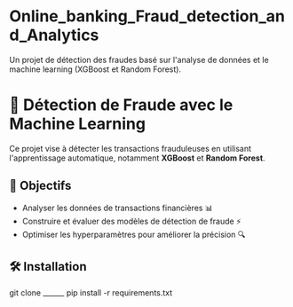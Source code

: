 # Online_banking_Fraud_detection_and_Analytics
Un projet de détection des fraudes basé sur l'analyse de données et le machine learning (XGBoost et Random Forest).

# 🚀 Détection de Fraude avec le Machine Learning

Ce projet vise à détecter les transactions frauduleuses en utilisant l'apprentissage automatique, notamment **XGBoost** et **Random Forest**.

## 📌 Objectifs
- Analyser les données de transactions financières 📊
- Construire et évaluer des modèles de détection de fraude ⚡
- Optimiser les hyperparamètres pour améliorer la précision 🔍


## 🛠️ Installation
git clone ______
pip install -r requirements.txt
